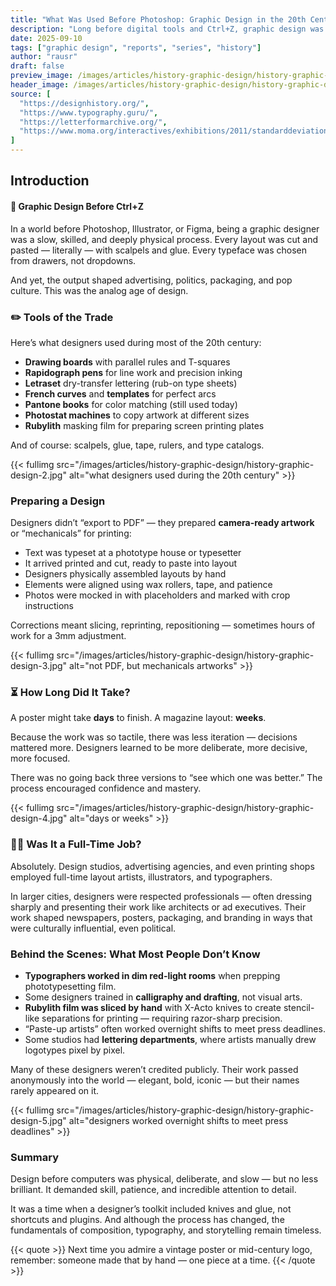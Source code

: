 ```yaml
---
title: "What Was Used Before Photoshop: Graphic Design in the 20th Century"
description: "Long before digital tools and Ctrl+Z, graphic design was a tactile, manual, and often underappreciated craft. Here's what it really took to be a designer in the last century."
date: 2025-09-10
tags: ["graphic design", "reports", "series", "history"]
author: "rausr"
draft: false
preview_image: /images/articles/history-graphic-design/history-graphic-design-6.jpg
header_image: /images/articles/history-graphic-design/history-graphic-design-1.jpg
source: [
  "https://designhistory.org/",
  "https://www.typography.guru/",
  "https://letterformarchive.org/",
  "https://www.moma.org/interactives/exhibitions/2011/standarddeviations/"
]
---
```


## Introduction

#### 🎨 Graphic Design Before Ctrl+Z

In a world before Photoshop, Illustrator, or Figma, being a graphic designer was a slow, skilled, and deeply physical process. Every layout was cut and pasted — literally — with scalpels and glue. Every typeface was chosen from drawers, not dropdowns.

And yet, the output shaped advertising, politics, packaging, and pop culture. This was the analog age of design.


### ✏️ Tools of the Trade

Here’s what designers used during most of the 20th century:

- **Drawing boards** with parallel rules and T-squares  
- **Rapidograph pens** for line work and precision inking  
- **Letraset** dry-transfer lettering (rub-on type sheets)  
- **French curves** and **templates** for perfect arcs  
- **Pantone books** for color matching (still used today)  
- **Photostat machines** to copy artwork at different sizes  
- **Rubylith** masking film for preparing screen printing plates

And of course: scalpels, glue, tape, rulers, and type catalogs.

{{< fullimg src="/images/articles/history-graphic-design/history-graphic-design-2.jpg" alt="what designers used during the 20th century" >}}


### Preparing a Design

Designers didn’t “export to PDF” — they prepared **camera-ready artwork** or “mechanicals” for printing:

- Text was typeset at a phototype house or typesetter
- It arrived printed and cut, ready to paste into layout
- Designers physically assembled layouts by hand
- Elements were aligned using wax rollers, tape, and patience
- Photos were mocked in with placeholders and marked with crop instructions

Corrections meant slicing, reprinting, repositioning — sometimes hours of work for a 3mm adjustment.

{{< fullimg src="/images/articles/history-graphic-design/history-graphic-design-3.jpg" alt="not PDF, but mechanicals artworks" >}}


### ⏳ How Long Did It Take?

A poster might take **days** to finish. A magazine layout: **weeks**.

Because the work was so tactile, there was less iteration — decisions mattered more. Designers learned to be more deliberate, more decisive, more focused.

There was no going back three versions to “see which one was better.” The process encouraged confidence and mastery.

{{< fullimg src="/images/articles/history-graphic-design/history-graphic-design-4.jpg" alt="days or weeks" >}}


### 👨‍🎨 Was It a Full-Time Job?

Absolutely. Design studios, advertising agencies, and even printing shops employed full-time layout artists, illustrators, and typographers.

In larger cities, designers were respected professionals — often dressing sharply and presenting their work like architects or ad executives. Their work shaped newspapers, posters, packaging, and branding in ways that were culturally influential, even political.


### Behind the Scenes: What Most People Don’t Know

- **Typographers worked in dim red-light rooms** when prepping phototypesetting film.
- Some designers trained in **calligraphy and drafting**, not visual arts.
- **Rubylith film was sliced by hand** with X-Acto knives to create stencil-like separations for printing — requiring razor-sharp precision.
- “Paste-up artists” often worked overnight shifts to meet press deadlines.
- Some studios had **lettering departments**, where artists manually drew logotypes pixel by pixel.

Many of these designers weren’t credited publicly. Their work passed anonymously into the world — elegant, bold, iconic — but their names rarely appeared on it.

{{< fullimg src="/images/articles/history-graphic-design/history-graphic-design-5.jpg" alt="designers worked overnight shifts to meet press deadlines" >}}

### Summary

Design before computers was physical, deliberate, and slow — but no less brilliant. It demanded skill, patience, and incredible attention to detail.

It was a time when a designer’s toolkit included knives and glue, not shortcuts and plugins. And although the process has changed, the fundamentals of composition, typography, and storytelling remain timeless.

{{< quote >}}
Next time you admire a vintage poster or mid-century logo, remember: someone made that by hand — one piece at a time.
{{< /quote >}}